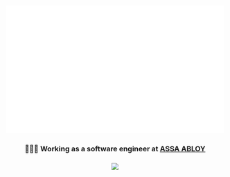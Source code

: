 <p align="center">
<img src="https://github.com/sofiapatrocinio/github-stats/blob/master/generated/overview.svg#gh-dark-mode-only" />
</p>

<h3 align="center">
  👩🏻‍💻  Working as a software engineer at <a href="https://github.com/assaabloy-ppi"> ASSA ABLOY </a><br>
<h3>
  
  
<p align="center">
  <img src="https://github-readme-stats-three-mu-85.vercel.app/api?username=sofiapatrocinio&theme=nightowl&show_icons=true" />
</p>
<br>

